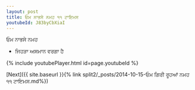 ```yaml
---
layout: post
title: ਓਮ ਨਾਭਸੇ ਨਮਹ ੧੧ ਟਾਇਮਸ
youtubeId: J83byCbXiaI
---
```

 
 
 ਓਮ ਨਾਭਸੇ ਨਮਹ  
 
 -  ਜਿਹੜਾ ਅਸਮਾਨ ਵਰਗਾ ਹੈ 
 
  
 
  
 
 
 
 
 
 


{% include youtubePlayer.html id=page.youtubeId %}
 
[Next]({{ site.baseurl }}{% link  split2/_posts/2014-10-15-ਓਮ ਗਿਰੀ ਰੂਹਆਂ ਨਮਹ ੧੧ ਟਾਇਮਸ.md%})
 
